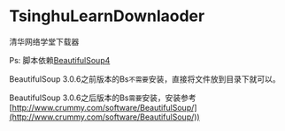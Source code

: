 TsinghuLearnDownlaoder
======================

清华网络学堂下载器

Ps:
脚本依赖[BeautifulSoup4](http://www.crummy.com/software/BeautifulSoup/)

BeautifulSoup 3.0.6之前版本的Bs`不需要`安装，直接将文件放到目录下就可以。

BeautifulSoup 3.0.6之后版本的Bs`需要`安装，安装参考[http://www.crummy.com/software/BeautifulSoup/](http://www.crummy.com/software/BeautifulSoup/))
